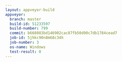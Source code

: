 ```yaml
---
layout: appveyor-build
appveyor:
  branch: master
  build-id: 51233597
  build-number: 799
  commit: b668083bd146902cac87fb50d90c7db1784cead7
  job-id: 5jhkc90n8m68c34h
  job-number: 3
  os-name: Windows
  test-result: 0
---
```

